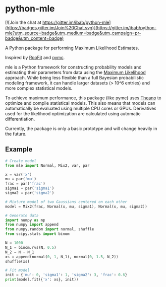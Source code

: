 # python-mle

[![Join the chat at https://gitter.im/ibab/python-mle](https://badges.gitter.im/Join%20Chat.svg)](https://gitter.im/ibab/python-mle?utm_source=badge&utm_medium=badge&utm_campaign=pr-badge&utm_content=badge)

A Python package for performing Maximum Likelihood Estimates.

Inspired by [RooFit](https://root.cern.ch/drupal/content/roofit) and [pymc](https://github.com/pymc-devs/pymc).

mle is a Python framework for constructing probability models and estimating their parameters from data using the [Maximum Likelihood](http://en.wikipedia.org/wiki/Maximum_likelihood) approach.
While being less flexible than a full Bayesian probabilistic modeling framework, it can handle larger datasets (> 10^6 entries) and more complex statistical models.

To achieve maximum performance, this package (like pymc) uses [Theano](http://deeplearning.net/software/theano/tutorial/) to optimize and compile statistical models.
This also means that models can automatically be evaluated using multiple CPU cores or GPUs.
Derivatives used for the likelihood optimization are calculated using automatic differentiation.

Currently, the package is only a basic prototype and will change heavily in the future.

## Example

```python
# Create model
from mle import Normal, Mix2, var, par

x = var('x')
mu = par('mu')
frac = par('frac')
sigma1 = par('sigma1')
sigma2 = par('sigma2')

# Mixture model of two Gaussians centered on each other
model = Mix2(frac, Normal(x, mu, sigma1), Normal(x, mu, sigma2))

# Generate data
import numpy as np
from numpy import append
from numpy.random import normal, shuffle
from scipy.stats import binom

N = 1000
N_1 = binom.rvs(N, 0.5)
N_2 = N - N_1
xs = append(normal(0, 1, N_1), normal(0, 1.5, N_2))
shuffle(xs)

# Fit model
init = {'mu': 0, 'sigma1': 1, 'sigma2': 3, 'frac': 0.6}
print(model.fit({'x': xs}, init))
```

